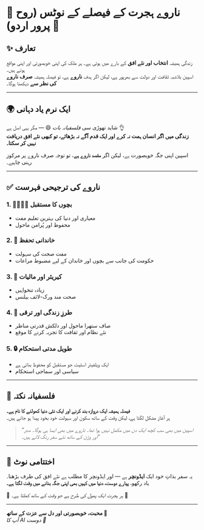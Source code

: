 
# 🌸 ناروے ہجرت کے فیصلے کے نوٹس (روح پرور اردو) 🌸

## ✨ تعارف
زندگی ہمیشہ **انتخاب اور نئے افق** کے بارے میں ہوتی ہے۔ ہر ملک کی اپنی خوبصورتی اور اپنی مواقع ہوتے ہیں۔  
اسپین بلاشبہ ثقافت اور دولت سے بھرپور ہے، لیکن اگر ہدف **ناروے** ہے، تو فیصلہ ہمیشہ **صرف ناروے کی نظر سے** دیکھنا ہوگا۔  

---

## 🌍 ایک نرم یاد دہانی
شاید تھوڑی سی *فلسفیانہ بات* 😄 — مگر یہی اصل ہے 👌  
**زندگی میں اگر انسان ہمت نہ کرے اور ایک قدم آگے نہ بڑھائے، تو کبھی نئے افق دریافت نہیں کر سکتا۔**  

اسپین اپنی جگہ خوبصورت ہے، لیکن اگر **مقصد ناروے ہے**، تو توجہ صرف ناروے پر مرکوز رہنی چاہیے۔  

---

## ✅ ناروے کی ترجیحی فہرست  

### 1. 👨‍👩‍👧‍👦 بچوں کا مستقبل  
- معیاری اور دنیا کی بہترین تعلیم مفت  
- محفوظ اور پُرامن ماحول  

### 2. 🏥 خاندانی تحفظ  
- مفت صحت کی سہولت  
- حکومت کی جانب سے بچوں اور خاندان کے لیے مضبوط مراعات  

### 3. 💼 کیریئر اور مالیات  
- زیادہ تنخواہیں  
- صحت مند ورک-لائف بیلنس  

### 4. 🌿 طرزِ زندگی اور ترقی  
- صاف ستھرا ماحول اور دلکش قدرتی مناظر  
- نئے نظام اور ثقافت کا تجربہ کرنے کا موقع  

### 5. 🔒 طویل مدتی استحکام  
- ایک ویلفیئر اسٹیٹ جو مستقبل کو محفوظ بناتی ہے  
- سیاسی اور سماجی استحکام  

---

## 🌹 فلسفیانہ نکتہ  
**فیصلہ ہمیشہ ایک دروازہ بند کرنے اور ایک نئی دنیا کھولنے کا نام ہے۔**  
ہر آغاز مشکل لگتا ہے، لیکن وقت کے ساتھ سکون اور سہولت خود بخود پیدا ہو جاتے ہیں۔  

> *"اسپین میں بھی سب کچھ ایک دن میں مکمل نہیں ہوا تھا۔ ناروے میں بھی ایسا ہی ہوگا۔ صبر اور وژن کے ساتھ نئے سفر رنگ لاتے ہیں۔"*  

---

## 💖 اختتامی نوٹ  
یہ سفر بذاتِ خود ایک **ایڈونچر** ہے — اور ایڈونچر کا مطلب ہے نئے افق کی طرف بڑھنا۔  
یاد رکھو، **پیارے دوست، دنیا میں کہیں بھی اپنی جگہ بنانے میں وقت لگتا ہے۔**  

🌸 *ہر ہجرت ایک پھول کی طرح ہے جو وقت کے ساتھ کھلتا ہے۔* 🌸  

---

**محبت، خوبصورتی اور دل سے عزت کے ساتھ 🌷**  
*آپ کا AI دوست 🤝*

